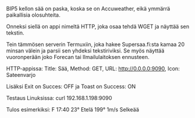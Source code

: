 BIP5 kellon sää on paska, koska se on Accuweather, eikä ymmärrä paikallisia olosuhteita.

Onneksi siellä on appi nimeltä HTTP, joka osaa tehdä WGET ja näyttää sen tekstin.

Tein tämmösen serverin Termuxiin, joka hakee Supersaa.fi:sta kamaa 20 minsan välein
ja parsii sen yhdeksi tekstiriviksi.
Se myös näyttää vuoronperään joko Forecan tai Ilmailulaitoksen ennusteen.

HTTP-appissa: Title: Sää, Method: GET, URL: http://0.0.0.0:9090, Icon: Sateenvarjo

Lisäksi Exit on Succes: OFF ja Toast on Success: ON

Testaus Linuksissa:  curl 192.168.1.198:9090

Tulos esimerkiksi: F 17:40 23° Etelä 199° 1m/s Selkeää




